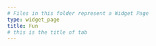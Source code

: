 ```yaml
---
# Files in this folder represent a Widget Page
type: widget_page
title: Fun
# this is the title of tab
---
```


